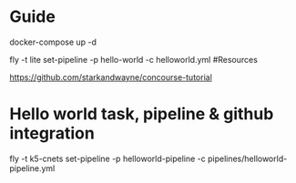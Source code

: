 # Guide

docker-compose up -d

fly -t lite set-pipeline -p hello-world -c helloworld.yml
#Resources

https://github.com/starkandwayne/concourse-tutorial

# Hello world task, pipeline & github integration

fly -t k5-cnets set-pipeline -p helloworld-pipeline -c pipelines/helloworld-pipeline.yml